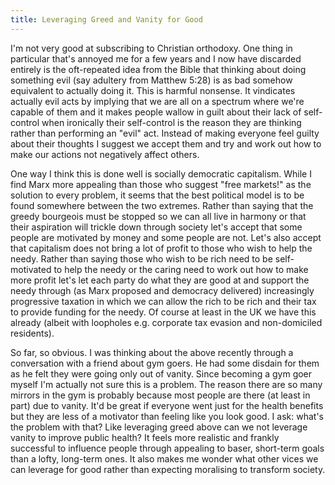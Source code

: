 ```yaml
---
title: Leveraging Greed and Vanity for Good
---
```

I'm not very good at subscribing to Christian orthodoxy. One thing in particular that's annoyed me for a few years and I now have discarded entirely is the oft-repeated idea from the Bible that thinking about doing something evil (say adultery from Matthew 5:28) is as bad somehow equivalent to actually doing it. This is harmful nonsense. It vindicates actually evil acts by implying that we are all on a spectrum where we're capable of them and it makes people wallow in guilt about their lack of self-control when ironically their self-control is the reason they are thinking rather than performing an "evil" act. Instead of making everyone feel guilty about their thoughts I suggest we accept them and try and work out how to make our actions not negatively affect others.

One way I think this is done well is socially democratic capitalism. While I find Marx more appealing than those who suggest "free markets!" as the solution to every problem, it seems that the best political model is to be found somewhere between the two extremes. Rather than saying that the greedy bourgeois must be stopped so we can all live in harmony or that their aspiration will trickle down through society let's accept that some people are motivated by money and some people are not. Let's also accept that capitalism does not bring a lot of profit to those who wish to help the needy. Rather than saying those who wish to be rich need to be self-motivated to help the needy or the caring need to work out how to make more profit let's let each party do what they are good at and support the needy through (as Marx proposed and democracy delivered) increasingly progressive taxation in which we can allow the rich to be rich and their tax to provide funding for the needy. Of course at least in the UK we have this already (albeit with loopholes e.g. corporate tax evasion and non-domiciled residents).

So far, so obvious. I was thinking about the above recently through a conversation with a friend about gym goers. He had some disdain for them as he felt they were going only out of vanity. Since becoming a gym goer myself I'm actually not sure this is a problem. The reason there are so many mirrors in the gym is probably because most people are there (at least in part) due to vanity. It'd be great if everyone went just for the health benefits but they are less of a motivator than feeling like you look good. I ask: what's the problem with that? Like leveraging greed above can we not leverage vanity to improve public health? It feels more realistic and frankly successful to influence people through appealing to baser, short-term goals than a lofty, long-term ones. It also makes me wonder what other vices we can leverage for good rather than expecting moralising to transform society.

